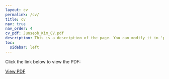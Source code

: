 ```yaml
---
layout: cv
permalink: /cv/
title: cv
nav: true
nav_order: 4
cv_pdf: Junseob_Kim_CV.pdf
description: This is a description of the page. You can modify it in 'pages/_cv.md'. You can also change or remove the top pdf download button.
toc:
  sidebar: left
---
```


<!DOCTYPE html>
<html>
<head>
    <title>PDF Viewer</title>
</head>
<body>
    <p>Click the link below to view the PDF:</p>
    <a href="https://github.com/jskimECE/jskimECE.github.io/assets/pdf/Junseob_kim_CV.pdf" target="_blank">View PDF</a>
</body>
</html>